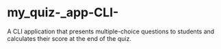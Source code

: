 # my_quiz-_app-CLI-
 A CLI application that presents multiple-choice questions to students and calculates their score at the end of the quiz.
